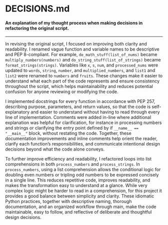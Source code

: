# DECISIONS.md

#### An explanation of my thought process when making decisions in refactoring the original script.

----------

In revising the original script, I focused on improving both clarity and readability. I renamed vague function and variable names to be descriptive and PEP 8-compliant. For example, `do_math_stuff(list_of_nums)` became `multiply_numbers(numbers)` and `do_string_stuff(list_of_strings)` became `format_strings(strings)`. Variables like `x`, `s`, `num`, and `processed_nums` were updated to `words`, `string`, `number`, and `multiplied_numbers`, and `list1` and `list2` were renamed to `numbers` and `fruits`. These changes make it easier to understand what each part of the code represents and ensure consistency throughout the script, which helps maintainability and reduces potential confusion for anyone reviewing or modifying the code.

I implemented docstrings for every function in accordance with PEP 257, describing purpose, parameters, and return values, so that the code is self-explanatory and easier to understand without having to read through every line of implementation. Comments were added in-line where additional explanation was helpful for clarification, for instance in processing numbers and strings or clarifying the entry point defined by if `__name__ == "__main__"` block, without restating the code. Together, these documentation improvements and inline comments help orient the reader, clarify each function’s responsibilities, and communicate intentional design decisions beyond what the code alone conveys.

To further improve efficiency and readability, I refactored loops into list comprehensions in both `process_numbers` and `process_strings`. In `process_numbers`, using a list comprehension allows the conditional logic for doubling even numbers or tripling odd numbers to be expressed concisely in a single line. This reduces repetitive code, improves readability, and makes the transformation easy to understand at a glance. While very complex logic might be harder to read in a comprehension, for this project it provides a good balance between simplicity and clarity. These idiomatic Python practices, together with descriptive naming, thorough documentation, and an organized workflow through main, make the code maintainable, easy to follow, and reflective of deliberate and thoughtful design decisions.